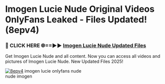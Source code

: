 # Imogen Lucie Nude Original Videos 0nlyFans Leaked - Files Updated! (8epv4)

<h3>🔴 CLICK HERE 🌐==►► <a href="https://tinyurl.com/52m3yx9h" rel="nofollow">Imogen Lucie Nude Updated Files</a></h3>

Get Imogen Lucie Nude and all content. Now you can access all videos and pictures of Imogen Lucie Nude. New Updated Files 2025!

[![8epv4](https://i.imgur.com/TnHtlc8.gif)](https://tinyurl.com/52m3yx9h)
imogen lucie onlyfans nude<br>
nude imogen